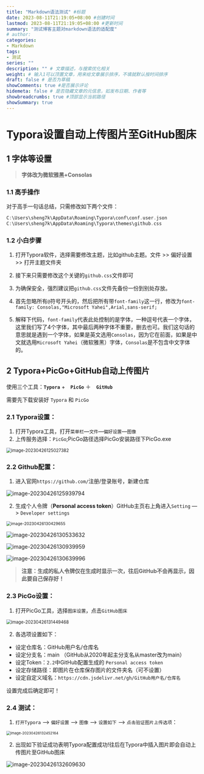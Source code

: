 ```yaml
---
title: "Markdown语法测试" #标题
date: 2023-08-11T21:19:05+08:00 #创建时间
lastmod: 2023-08-11T21:19:05+08:00 #更新时间
summary: "测试博客主题对markdown语法的适配度" 
# author: 
categories: 
- Markdown
tags: 
- 测试
series: ""
description: "" # 文章描述，与搜索优化相关
weight: # 输入1可以顶置文章，用来给文章展示排序，不填就默认按时间排序
draft: false # 是否为草稿
showComments: true #是否展示评论
hidemeta: false # 是否隐藏文章的元信息，如发布日期、作者等
showbreadcrumbs: true #顶部显示当前路径
showSummary: true
---
```


# Typora设置自动上传图片至GitHub图床

## 1 字体等设置

> **字体改为微软雅黑+Consolas**

### 1.1 高手操作

对于高手一句话总结，只需修改如下两个文件：

```c++
C:\Users\sheng7k\AppData\Roaming\Typora\conf\conf.user.json
C:\Users\sheng7k\AppData\Roaming\Typora\themes\github.css
```

### 1.2 小白步骤

1. 打开Typora软件，选择需要修改主题，比如github主题。文件 >> 偏好设置 >> 打开主题文件夹

2. 接下来只需要修改这个关键的`github.css`文件即可
3. 为确保安全，强烈建议把`github.css`文件先备份一份到别处存放。
4. 首先忽略所有`@`符号开头的，然后把所有带`font-family`这一行，修改为`font-family: Consolas,"Microsoft Yahei",Arial,sans-serif;`
5. 解释下代码，`font-family`代表此处控制的是字体，一种逗号代表一个字体，这里我们写了4个字体，其中最后两种字体不重要，删去也可。我们这句话的意思就是遇到一个字体，如果是英文选用`Consolas`，因为它在前面，如果是中文就选用`Microsoft Yahei`（微软雅黑）字体，`Consolas`是不包含中文字体的。



## 2 Typora+PicGo+GitHub自动上传图片

使用三个工具：**`Typora`** +　**`PicGo`** ＋　**`GitHub`**

需要先下载安装好 `Typora` 和 `PicGo`

### 2.1 Typora设置：

1. 打开Typora工具，打开`菜单栏`—`文件`—`偏好设置`—`图像`
2. 上传服务选择：`PicGo`;PicGo路径选择PicGo安装路径下PicGo.exe

<img src="https://cdn.jsdelivr.net/gh/zwyzhy/TyporaImageBed/img/202304261250429.png" alt="image-20230426125027382" style="zoom:80%;" />

### 2.2 Github配置：

1. 进入官网`https://github.com/`注册/登录账号，新建仓库

![image-20230426125939794](https://cdn.jsdelivr.net/gh/zwyzhy/TyporaImageBed/img/202304261259840.png)

2. 生成个人令牌（**Personal access token**）GitHub主页右上角进入`Setting` —> `Developer settings` 

<img src="https://cdn.jsdelivr.net/gh/zwyzhy/TyporaImageBed/img/202304261304699.png" alt="image-20230426130429655" style="zoom:75%;" />

![image-20230426130533632](https://cdn.jsdelivr.net/gh/zwyzhy/TyporaImageBed/img/202304261305678.png)

![image-20230426130939959](https://cdn.jsdelivr.net/gh/zwyzhy/TyporaImageBed/img/202304261309993.png)

![image-20230426130639996](https://cdn.jsdelivr.net/gh/zwyzhy/TyporaImageBed/img/202304261306037.png)

> **注意：生成的私人令牌仅在生成时显示一次，往后GitHub不会再显示，因此要自己保存好！**



### 2.3 PicGo设置：

1. 打开PicGo工具，选择`图床设置`，点击`GitHub图床`

<img src="https://cdn.jsdelivr.net/gh/zwyzhy/TyporaImageBed/img/202304261314515.png" alt="image-20230426131449468" style="zoom:80%;" />

2. 各选项设置如下：

- 设定仓库名：GitHub用户名/仓库名
- 设定分支名：main  （GitHub从2020年起主分支名从master改为main）
- 设定Token：`2.2`中GitHub配置生成的 `Personal access token`
- 设定存储路径：即图片在仓库保存图片的文件夹名（可不设置）
- 设定自定义域名：`https://cdn.jsdelivr.net/gh/GitHub用户名/仓库名`

设置完成后确定即可！



### 2.4 测试：

1. `打开Typora` —> `偏好设置` —> `图像` —> `设置如下` —> `点击验证图片上传选项`：

<img src="https://cdn.jsdelivr.net/gh/zwyzhy/TyporaImageBed/img/202304261324224.png" alt="image-20230426132452164" style="zoom: 67%;" />

2. 出现如下验证成功表明Typora配置成功!往后在Typora中插入图片即会自动上传图片至GitHub图床

![image-20230426132609630](https://cdn.jsdelivr.net/gh/zwyzhy/TyporaImageBed/img/202304261326664.png)

